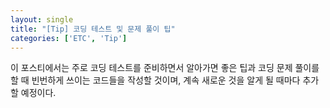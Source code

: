 ```yaml
---
layout: single
title: "[Tip] 코딩 테스트 및 문제 풀이 팁"
categories: ['ETC', 'Tip']
---
```






이 포스티에서는 주로 코딩 테스트를 준비하면서 알아가면 좋은 팁과 코딩 문제 풀이를 할 때 빈번하게 쓰이는 코드들을 작성할 것이며, 계속 새로운 것을 알게 될 때마다 추가할 예정이다.